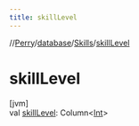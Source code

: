 ```yaml
---
title: skillLevel
---
```

//[Perry](../../../index.html)/[database](../index.html)/[Skills](index.html)/[skillLevel](skill-level.html)



# skillLevel



[jvm]\
val [skillLevel](skill-level.html): Column&lt;[Int](https://kotlinlang.org/api/latest/jvm/stdlib/kotlin/-int/index.html)&gt;




